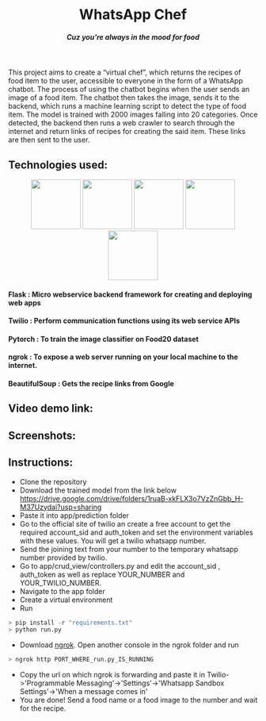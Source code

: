 <h1 align="center">WhatsApp Chef</h1>
<h5 align="center">Cuz you're always in the mood for food</h5>

<br>
<div>
  <p>This project aims to create a “virtual chef”, which returns the recipes of food item to the user, accessible to everyone in the form of a WhatsApp chatbot. The process of using the chatbot begins when the user sends an image of a food item. The chatbot then takes the image, sends it to the backend, which runs a machine learning script to detect the type of food item. The model is trained with 2000 images falling into 20 categories. Once detected, the backend then runs a web crawler to search through the internet and return links of recipes for creating the said item. These links are then sent to the user. </p>
</div>

<h2>Technologies used:</h2>

<div>
  <div align="center">
    <img src="https://www.brandeps.com/logo-download/F/Flask-logo-vector-01.svg" width="100">
    <img src="https://twilio-cms-prod.s3.amazonaws.com/images/twilio-mark-red.width-808.png" width="100">
    <img src="https://jeancochrane.com/static/images/blog/pytorch-functional-api/pytorch-logo.png" width="100">
    <img src="https://jsonhilder.github.io/imgs/ngrok-logo.png" width="100">
    <img src="https://encrypted-tbn0.gstatic.com/images?q=tbn:ANd9GcRR7fvQ745woNd9Q6cSPY230dbzzOD8TGirhg&usqp=CAU" width="100">
  </div>

  <div>
    <h4><b>Flask : </b>Micro webservice backend framework for creating and deploying web apps</h4>
    <h4><b>Twilio : </b>Perform communication functions using its web service APIs</h4>
    <h4><b>Pytorch : </b>To train the image classifier on Food20 dataset</h4>
    <h4><b>ngrok : </b>To expose a web server running on your local machine to the internet.</h4>
    <h4><b>BeautifulSoup : </b>Gets the recipe links from Google</h4>
  </div>
</div>

## Video demo link:

## Screenshots:

## Instructions:

* Clone the repository
* Download the trained model from the link below
https://drive.google.com/drive/folders/1ruaB-xkFLX3o7VzZnGbb_H-M37Uzydai?usp=sharing
* Paste it into app/prediction folder
* Go to the official site of twilio an create a free account to get the required account_sid and auth_token and set the environment variables with these values. You will get a twilio whatsapp number.
* Send the joining text from your number to the temporary whatsapp number provided by twilio.
* Go to app/crud_view/controllers.py and edit the account_sid , auth_token as well as replace YOUR_NUMBER and YOUR_TWILIO_NUMBER.
* Navigate to the app folder
* Create a virtual environment
* Run
```py
> pip install -r "requirements.txt"
> python run.py
```
* Download <a href="https://ngrok.com/download">ngrok</a>. Open another console in the ngrok folder and run
``` py
> ngrok http PORT_WHERE_run.py_IS_RUNNING
```
* Copy the url on which ngrok is forwarding and paste it in Twilio->'Programmable Messaging'->'Settings'->'Whatsapp Sandbox Settings'->'When a message comes in'
* You are done! Send a food name or a food image to the number and wait for the recipe.
